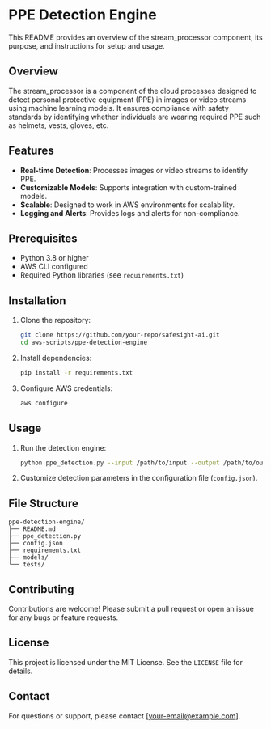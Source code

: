 # PPE Detection Engine

This README provides an overview of the stream_processor component, its purpose, and instructions for setup and usage.

## Overview

The stream_processor is a component of the cloud processes designed to detect personal protective equipment (PPE) in images or video streams using machine learning models. It ensures compliance with safety standards by identifying whether individuals are wearing required PPE such as helmets, vests, gloves, etc.

## Features

- **Real-time Detection**: Processes images or video streams to identify PPE.
- **Customizable Models**: Supports integration with custom-trained models.
- **Scalable**: Designed to work in AWS environments for scalability.
- **Logging and Alerts**: Provides logs and alerts for non-compliance.

## Prerequisites

- Python 3.8 or higher
- AWS CLI configured
- Required Python libraries (see `requirements.txt`)

## Installation

1. Clone the repository:
    ```bash
    git clone https://github.com/your-repo/safesight-ai.git
    cd aws-scripts/ppe-detection-engine
    ```

2. Install dependencies:
    ```bash
    pip install -r requirements.txt
    ```

3. Configure AWS credentials:
    ```bash
    aws configure
    ```

## Usage

1. Run the detection engine:
    ```bash
    python ppe_detection.py --input /path/to/input --output /path/to/output
    ```

2. Customize detection parameters in the configuration file (`config.json`).

## File Structure

```
ppe-detection-engine/
├── README.md
├── ppe_detection.py
├── config.json
├── requirements.txt
├── models/
└── tests/
```

## Contributing

Contributions are welcome! Please submit a pull request or open an issue for any bugs or feature requests.

## License

This project is licensed under the MIT License. See the `LICENSE` file for details.

## Contact

For questions or support, please contact [your-email@example.com].
